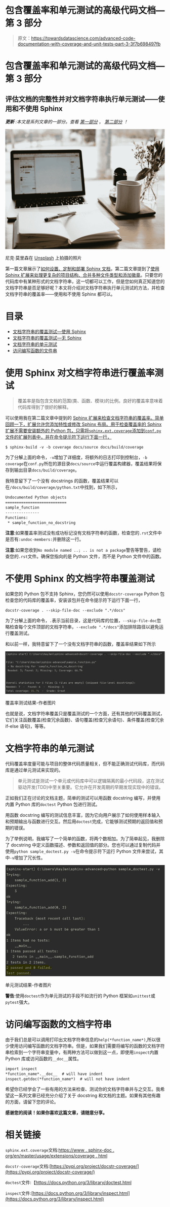 # 包含覆盖率和单元测试的高级代码文档—第 3 部分

> 原文：<https://towardsdatascience.com/advanced-code-documentation-with-coverage-and-unit-tests-part-3-3f7b698497fb>

# 包含覆盖率和单元测试的高级代码文档—第 3 部分

## 评估文档的完整性并对文档字符串执行单元测试——使用和不使用 Sphinx

***更新*** *:本文是系列文章的一部分。查看* [*第一部分*](/advanced-code-documentation-beyond-comments-and-docstrings-2cc5b2ace28a) ， [*第二部分*](/advanced-code-documentation-with-sphinx-part-2-32c82860a535) *！*

![](img/e421f60f4f59e29e2ec1c37f753aa772.png)

尼克·莫里森在 [Unsplash](https://unsplash.com?utm_source=medium&utm_medium=referral) 上拍摄的照片

第一篇文章展示了[如何设置、定制和部署 Sphinx 文档](/advanced-code-documentation-beyond-comments-and-docstrings-2cc5b2ace28a)，第二篇文章提到了[使用 Sphinx 扩展来处理更复杂的项目结构、合并多种文件类型和添加徽章](/advanced-code-documentation-with-sphinx-part-2-32c82860a535)。只要您的代码库中有某种形式的文档字符串，这一切都可以工作，但是您如何真正知道您的文档字符串是否足够好呢？本文将介绍对文档字符串执行单元测试的方法，并检查文档字符串的覆盖率——使用和不使用 Sphinx 都可以。

# 目录

*   [文档字符串的覆盖测试—使用 Sphinx](https://medium.com/p/3f7b698497fb/#40c6)
*   [文档字符串的覆盖测试—无 Sphinx](https://medium.com/p/3f7b698497fb/#7037)
*   [文档字符串的单元测试](https://medium.com/p/3f7b698497fb/#8e00)
*   [访问编写函数的文件串](https://medium.com/p/3f7b698497fb/#23c9)

# 使用 Sphinx 对文档字符串进行覆盖率测试

> 覆盖率是指包含文档的范围(类、函数、模块)的比例。良好的覆盖率意味着代码库得到了很好的解释。

可以使用我在第二篇文章中提到的 [Sphinx 扩展来检查文档字符串的覆盖率。简单回顾一下，扩展允许您添加特性或修改 Sphinx 布局。用于检查覆盖率的 Sphinx 扩展不需要安装额外的 Python 包，只需将`sphinx.ext.coverage`添加到`conf.py`文件的扩展列表中，并在命令提示符下运行下面一行，](/advanced-code-documentation-with-sphinx-part-2-32c82860a535)

```
$ sphinx-build -v -b coverage docs/source docs/build/coverage
```

为了分解上面的命令，`-v`增加了详细度，将额外的日志打印到控制台，`-b coverage`在`conf.py`所在的源目录`docs/source`中运行覆盖构建器，覆盖结果将保存到输出目录`docs/build/coverage`。

我特意留下了一个没有 docstrings 的函数，覆盖结果可以在`/docs/build/coverage/python.txt`中找到，如下所示，

```
Undocumented Python objects
===========================
sample_function
---------------
Functions:
 * sample_function_no_docstring
```

**注意**:如果覆盖率测试没有成功标记没有文档字符串的函数，检查您的`.rst`文件中是否有`:undoc-members:`并删除这一行。

**注意**:如果您收到`No module named ..; .. is not a package`警告等警告，请检查您的`.rst`文件。确保您指向的是 Python 文件，而不是 Python 文件中的函数。

# 不使用 Sphinx 的文档字符串覆盖测试

如果您的 Python 包不支持 Sphinx，您仍然可以使用`docstr-coverage` Python 包检查您的代码库的覆盖率，安装该包并在命令提示符下运行下面一行，

```
docstr-coverage . --skip-file-doc --exclude ".*/docs"
```

为了分解上面的命令，`.`表示当前目录，这是代码库的位置，`--skip-file-doc`忽略检查每个文件顶部的文档字符串，`--exclude ".*/docs"`添加排除路径以避免运行覆盖测试。

和以前一样，我特意留下了一个没有文档字符串的函数，覆盖率结果如下所示

![](img/158178b7d010b9fbc958ab8270c670dd.png)

覆盖率测试结果-作者图片

也就是说，文档字符串覆盖只是覆盖测试的一个方面，还有其他的代码覆盖测试，它们关注函数覆盖(检查冗余函数)、语句覆盖(检查冗余语句)、条件覆盖(检查冗余 if-else 语句)，等等。

# 文档字符串的单元测试

代码覆盖率度量可能与项目的整体代码质量相关，但不能正确测试代码库，而代码库是通过单元测试来实现的。

> 单元测试是测试一个单元或代码库中可以逻辑隔离的最小代码段，这在测试驱动开发(TDD)中至关重要。它允许在开发周期的早期发现实现中的错误。

正如我们正在讨论的文档主题，简单的测试可以用函数 docstring 编写，并使用内置 Python 库的`doctest` Python 包进行测试。

用函数 docstring 编写的测试信息丰富，因为它向用户展示了如何使用样本输入和预期输出与函数进行交互。然后用`doctest`完成，它能够测试预期的返回值和预期的错误。

为了举例说明，我编写了一个简单的函数，将两个数相加。为了简单起见，我删除了 docstring 中定义函数描述、参数和返回值的部分。您也可以通过复制代码并使用`python sample_doctest.py -v`在命令提示符下运行 Python 文件来尝试，其中`-v`增加了冗长性。

![](img/9a6c4eccb17c52e0e7516c87c048d395.png)

单元测试结果-作者图片

**警告**:使用`doctest`作为单元测试的手段不如流行的 Python 框架如`unittest`或`pytest`强大。

# 访问编写函数的文档字符串

由于我们总是可以调用打印出文档字符串信息的`help(*function_name*)`,所以很少使用访问编写函数的文档字符串。但是，如果我们需要将编写的函数的文档字符串检索到一个字符串变量中，有两种方法可以做到这一点，即使用`inspect`内置 Python 库或访问函数的`__doc__`属性。

```
import inspect
*function_name*.__doc__  # will have indent
inspect.getdoc(*function_name*)  # will not have indent
```

希望你已经学会了一些有用的方法来检查、测试你的文档字符串并与之交互。我希望这一系列文章已经充分介绍了关于 docstring 和文档的主题。如果有其他有趣的方面，请留下您的评论。

**感谢您的阅读！如果你喜欢这篇文章，请随意分享。**

# 相关链接

`sphinx.ext.coverage`文档:[https://www . sphinx-doc . org/en/master/usage/extensions/coverage . html](https://www.sphinx-doc.org/en/master/usage/extensions/coverage.html)

`docstr-coverage`文档:[https://pypi.org/project/docstr-coverage/](https://pypi.org/project/docstr-coverage/)

`doctest`文件:【https://docs.python.org/3/library/doctest.html 

`inspect`文件:[https://docs.python.org/3/library/inspect.html](https://docs.python.org/3/library/inspect.html)